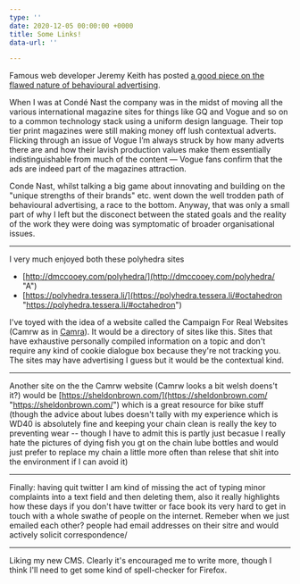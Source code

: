 ```yaml
---
type: ''
date: 2020-12-05 00:00:00 +0000
title: Some Links!
data-url: ''

---
```

Famous web developer Jeremy Keith has posted [a good piece on the flawed nature of behavioural advertising](https://adactio.com/journal/17658).

When I was at Condé Nast the company was in the midst of moving all the various international magazine sites for things like GQ and Vogue and so on to a common technology stack using a uniform design language. Their top tier print magazines were still making money off lush contextual adverts. Flicking through an issue of Vogue I’m always struck by how many adverts there are and how their lavish production values make them essentially indistinguishable from much of the content — Vogue fans confirm that the ads are indeed part of the magazines attraction.

Conde Nast, whilst talking a big game about innovating and building on the "unique strengths of their brands" etc. went down the well trodden path of behavioural advertising, a race to the bottom. Anyway, that was only a small part of why I left but the disconect between the stated goals and the reality of the work they were doing was symptomatic of broader organisational issues.

***

I very much enjoyed both these polyhedra sites

* [http://dmccooey.com/polyhedra/](http://dmccooey.com/polyhedra/ "A")
* [https://polyhedra.tessera.li/](https://polyhedra.tessera.li/#octahedron "https://polyhedra.tessera.li/#octahedron")

I've toyed with the idea of a website called the Campaign For Real Websites (Camrw as in [Camra]()). It would be a directory of sites like this. Sites that have exhaustive personally compiled information on a topic and don't require any kind of cookie dialogue box because they're not tracking you. The sites may have advertising I guess but it would be the contextual kind.

***

Another site on the the Camrw website (Camrw looks a bit welsh doens't it?) would be [https://sheldonbrown.com/](https://sheldonbrown.com/ "https://sheldonbrown.com/") which is a great resource for bike  stuff (though the advice about lubes doesn't tally with my experience which is WD40 is absolutely fine and keeping your chain clean is really the key to preventing wear -- though I have to admit this is partly just becasue I really hate the pictures of dying fish you gt on the chain lube bottles and would just prefer to replace my chain a little more often than relese that shit into the environment if I can avoid it)

***

Finally: having quit twitter I am kind of missing the act of typing minor complaints into a text field and then deleting them, also it really highlights how these days if you don't have twitter or face book its very hard to get in touch with a whole swathe of people on the internet. Remeber when we just emailed each other? people had email addresses on their sitre and would actively solicit correspondence/

***

Liking my new CMS. Clearly it's encouraged me to write more, though I think I'll need to get some kind of spell-checker for Firefox.